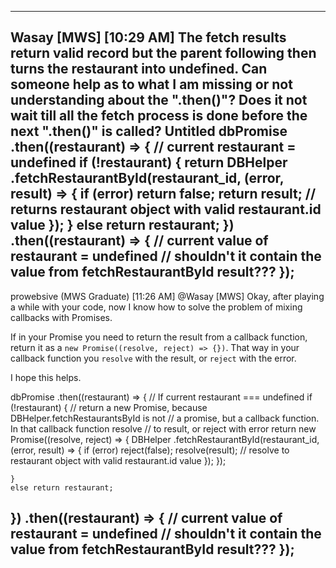 ---------------------
Wasay [MWS] [10:29 AM]
The fetch results return valid record but the parent following then turns the restaurant into undefined. Can someone help as to what I am missing or not understanding about the ".then()"? Does it not wait till all the fetch process is done before the next ".then()" is called?
Untitled 
dbPromise
.then((restaurant) => {
	// current restaurant = undefined
	if (!restaurant) {
		return DBHelper
			.fetchRestaurantById(restaurant_id, (error, result) => {
				if (error) return false;
				return result; // returns restaurant object with valid restaurant.id value
			});
	}
	else return restaurant;
})
.then((restaurant) => {
	// current value of restaurant = undefined
	// shouldn't it contain the value from fetchRestaurantById result???
});
---------------------
prowebsive (MWS Graduate) [11:26 AM]
@Wasay [MWS] Okay, after playing a while with your code, now I know how to solve the problem of mixing callbacks with Promises.

If in your Promise you need to return the result from a callback function, return it as a `new Promise((resolve, reject) => {})`. That way in your callback function you `resolve` with the result, or `reject` with the error.

I hope this helps.

dbPromise
.then((restaurant) => {
	// If current restaurant === undefined
	if (!restaurant) {
    // return a new Promise, because DBHelper.fetchRestaurantsById is not
	// a promise, but a callback function. In that callback function resolve
    // to result, or reject with error
    return new Promise((resolve, reject) => {
      DBHelper
			.fetchRestaurantById(restaurant_id, (error, result) => {
				if (error) reject(false);
				resolve(result); // resolve to restaurant object with valid restaurant.id value
			});
    });
		
	}
	else return restaurant;
})
.then((restaurant) => {
	// current value of restaurant = undefined
	// shouldn't it contain the value from fetchRestaurantById result???
});
---------------------